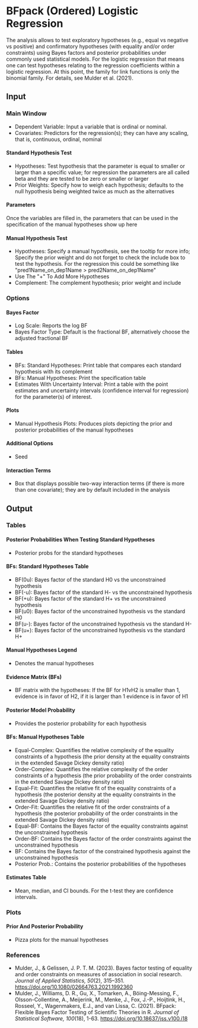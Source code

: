 BFpack (Ordered) Logistic Regression
==========================

The analysis allows to test exploratory hypotheses (e.g., equal vs negative vs positive) and confirmatory hypotheses (with equality and/or order constraints) using Bayes factors and posterior probabilities under commonly used statistical models. For the logistic regression that means one can test hypotheses relating to the regression coefficients within a logistic regression. At this point, the family for link functions is only the binomial family. For details, see Mulder et al. (2021).

## Input
### Main Window
- Dependent Variable: Input a variable that is ordinal or nominal.
- Covariates: Predictors for the regression(s); they can have any scaling, that is, continuous, ordinal, nominal

#### Standard Hypothesis Test
- Hypotheses: Test hypothesis that the parameter is equal to smaller or larger than a specific value; for regression the parameters are all called beta and they are tested to be zero or smaller or larger
- Prior Weights: Specify how to weigh each hypothesis; defaults to the null hypothesis being weighted twice as much as the alternatives 

#### Parameters
Once the variables are filled in, the parameters that can be used in the specification of the manual hypotheses show up here

#### Manual Hypothesis Test
- Hypotheses: Specify a manual hypothesis, see the tooltip for more info; Specify the prior weight and do not forget to check the include box to test the hypothesis. For the regression this could be something like "pred1Name_on_dep1Name > pred2Name_on_dep1Name"
- Use The "+" To Add More Hypotheses
- Complement: The complement hypothesis; prior weight and include

### Options
#### Bayes Factor
- Log Scale: Reports the log BF
- Bayes Factor Type: Default is the fractional BF, alternatively choose the adjusted fractional BF

#### Tables
- BFs: Standard Hypotheses: Print table that compares each standard hypothesis with its complement
- BFs: Manual Hypotheses: Print the specification table
- Estimates With Uncertainty Interval: Print a table with the point estimates and uncertainty intervals (confidence interval for regression) for the parameter(s) of interest. 

#### Plots
- Manual Hypothesis Plots: Produces plots depicting the prior and posterior probabilities of the manual hypotheses

#### Additional Options
- Seed

#### Interaction Terms
- Box that displays possible two-way interaction terms (if there is more than one covariate); they are by default included in the analysis

## Output

### Tables
#### Posterior Probabilities When Testing Standard Hypotheses
- Posterior probs for the standard hypotheses

#### BFs: Standard Hypotheses Table
- BF(0u): Bayes factor of the standard H0 vs the unconstrained hypothesis
- BF(-u): Bayes factor of the standard H- vs the unconstrained hypothesis
- BF(+u): Bayes factor of the standard H+ vs the unconstrained hypothesis
- BF(u0): Bayes factor of the unconstrained hypothesis vs the standard H0
- BF(u-): Bayes factor of the unconstrained hypothesis vs the standard H-
- BF(u+): Bayes factor of the unconstrained hypothesis vs the standard H+

#### Manual Hypotheses Legend
- Denotes the manual hypotheses

#### Evidence Matrix (BFs)
- BF matrix with the hypotheses: If the BF for H1vH2 is smaller than 1, evidence is in favor of H2, if it is larger than 1 evidence is in favor of H1

#### Posterior Model Probability
- Provides the posterior probability for each hypothesis

#### BFs: Manual Hypotheses Table
- Equal-Complex: Quantifies the relative complexity of the equality constraints of a hypothesis (the prior density at the equality constraints in the extended Savage Dickey density ratio)
- Order-Complex: Quantifies the relative complexity of the order constraints of a hypothesis (the prior probability of the order constraints in the extended Savage Dickey density ratio)
- Equal-Fit: Quantifies the relative fit of the equality constraints of a hypothesis (the posterior density at the equality constraints in the extended Savage Dickey density ratio)
- Order-Fit: Quantifies the relative fit of the order constraints of a hypothesis (the posterior probability of the order constraints in the extended Savage Dickey density ratio)
- Equal-BF: Contains the Bayes factor of the equality constraints against the unconstrained hypothesis
- Order-BF: Contains the Bayes factor of the order constraints against the unconstrained hypothesis
- BF: Contains the Bayes factor of the constrained hypothesis against the unconstrained hypothesis
- Posterior Prob.: Contains the posterior probabilities of the hypotheses

#### Estimates Table
- Mean, median, and CI bounds. For the t-test they are confidence intervals.

### Plots
#### Prior And Posterior Probability 
- Pizza plots for the manual hypotheses

### References

- Mulder, J., & Gelissen, J. P. T. M. (2023). Bayes factor testing of equality and order constraints on measures of association in social research. *Journal of Applied Statistics, 50*(2), 315–351. https://doi.org/10.1080/02664763.2021.1992360
- Mulder, J., Williams, D. R., Gu, X., Tomarken, A., Böing-Messing, F., Olsson-Collentine, A., Meijerink, M., Menke, J., Fox, J.-P., Hoijtink, H., Rosseel, Y., Wagenmakers, E.J., and van Lissa, C. (2021). BFpack: Flexible Bayes Factor Testing of Scientific Theories in R. *Journal of Statistical Software, 100*(18), 1-63. https://doi.org/10.18637/jss.v100.i18
